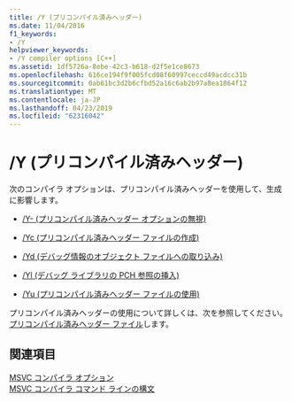 ```yaml
---
title: /Y (プリコンパイル済みヘッダー)
ms.date: 11/04/2016
f1_keywords:
- /Y
helpviewer_keywords:
- /Y compiler options [C++]
ms.assetid: 1df5726a-8ebe-42c3-b618-d2f5e1ce8673
ms.openlocfilehash: 616ce194f9f005fcd08f60997ceccd49acdcc31b
ms.sourcegitcommit: 0ab61bc3d2b6cfbd52a16c6ab2b97a8ea1864f12
ms.translationtype: MT
ms.contentlocale: ja-JP
ms.lasthandoff: 04/23/2019
ms.locfileid: "62316042"
---
```

# <a name="y-precompiled-headers"></a>/Y (プリコンパイル済みヘッダー)

次のコンパイラ オプションは、プリコンパイル済みヘッダーを使用して、生成に影響します。

- [/Y- (プリコンパイル済みヘッダー オプションの無視)](y-ignore-precompiled-header-options.md)

- [/Yc (プリコンパイル済みヘッダー ファイルの作成)](yc-create-precompiled-header-file.md)

- [/Yd (デバッグ情報のオブジェクト ファイルへの取り込み)](yd-place-debug-information-in-object-file.md)

- [/Yl (デバッグ ライブラリの PCH 参照の挿入)](yl-inject-pch-reference-for-debug-library.md)

- [/Yu (プリコンパイル済みヘッダー ファイルの使用)](yu-use-precompiled-header-file.md)

プリコンパイル済みヘッダーの使用について詳しくは、次を参照してください。[プリコンパイル済みヘッダー ファイル](../creating-precompiled-header-files.md)します。

## <a name="see-also"></a>関連項目

[MSVC コンパイラ オプション](compiler-options.md)<br/>
[MSVC コンパイラ コマンド ラインの構文](compiler-command-line-syntax.md)
